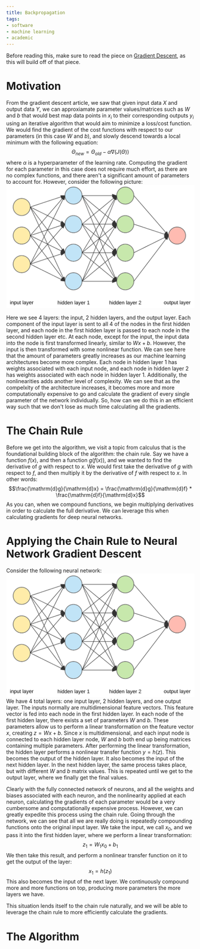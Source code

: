```yaml
---
title: Backpropagation
tags:
- software
- machine learning
- academic
---
```

Before reading this, make sure to read the piece on [Gradient Descent](GradDesc.md), as this will build off of that piece.

# Motivation
From the gradient descent article, we saw that given input data $X$ and output data $Y$, we can approxiamate parameter values/matrices such as $W$ and $b$ that would best map data points in $x_i$ to their corresponding outputs $y_i$ using an iterative algorithm that would aim to minimize a loss/cost function. We would find the gradient of the cost functions with respect to our parameters (in this case $W$ and $b$), and slowly descend towards a local minimum with the following equation:
$$\Theta_{new} = \Theta_{old} - \alpha\nabla(J(\Theta))$$
where $\alpha$ is a hyperparameter of the learning rate. Computing the gradient for each parameter in this case does not require much effort, as there are no complex functions, and there aren't a significant amount of parameters to account for.
However, consider the following picture:
![Neural Network](imgs/neuralnet.png)

Here we see 4 layers: the input, 2 hidden layers, and the output layer. Each component of the input layer is sent to all 4 of the nodes in the first hidden layer, and each node in the first hidden layer is passed to each node in the second hidden layer etc. At each node, except for the input, the input data into the node is first transformed linearly, similar to $Wx + b$. However, the input is then transformed with some nonlinear function. We can see here that the amount of parameters greatly increases as our machine learning architectures become more complex. Each node in hidden layer 1 has weights associated with each input node, and each node in hidden layer 2 has weights associated with each node in hidden layer 1. Additionally, the nonlinearities adds another level of complexity. We can see that as the compelxity of the architecture increases, it becomes more and more computationally expensive to go and calculate the gradient of every single parameter of the network individually. So, how can we do this in an efficient way such that we don't lose as much time calculating all the gradients.

# The Chain Rule
Before we get into the algorithm, we visit a topic from calculus that is the foundational building block of the algorithm: the chain rule. Say we have a function $f(x)$, and then a function $g(f(x))$, and we wanted to find the derivative of $g$ with respect to $x$. We would first take the derivative of $g$ with respect to $f$, and then multiply it by the derivative of $f$ with respect to $x$. In other words:
$$\frac{\mathrm{d}g}{\mathrm{d}x} = \frac{\mathrm{d}g}{\mathrm{d}f} * \frac{\mathrm{d}f}{\mathrm{d}x}$$
As you can, when we compound functions, we begin multiplying derivatives in order to calculate the full derivative. We can leverage this when calculating gradients for deep neural networks.
# Applying the Chain Rule to Neural Network Gradient Descent
Consider the following neural network:
![NeuralNet](/content/notes/academics/imgs/neuralnet.png)
We have 4 total layers: one input layer, 2 hidden layers, and one output layer. The inputs normally are multidimensional feature vectors. This feature vector is fed into each node in the first hidden layer. In each node of the first hidden layer, there exists a set of parameters $W$ and $b$. These parameters allow us to perform a linear transformation on the feature vector $x$, creating $z = Wx + b$. Since $x$ is multidimensional, and each input node is connected to each hidden layer node, $W$ and $b$ both end up being matrices containing multiple parameters. After performing the linear transformation, the hidden layer performs a nonlinear transfer function $y = h(z)$. This becomes the output of the hidden layer. It also becomes the input of the next hidden layer. In the next hidden layer, the same process takes place, but with different $W$ and $b$ matrix values. This is repeated until we get to the output layer, where we finally get the final values.

Clearly with the fully connected network of neurons, and all the weights and biases associated with each neuron, and the nonlinearity applied at each neuron, calculating the gradients of each parameter would be a very cumbersome and computationally expensive process. However, we can greatly expedite this process using the chain rule. Going through the network, we can see that all we are really doing is repeatedly compounding functions onto the original input layer. We take the input, we call $x_0$, and we pass it into the first hidden layer, where we perform a linear transformation:
$$ z_1 = W_1x_0 + b_1 $$
We then take this result, and perform a nonlinear transfer function on it to get the output of the layer:
$$ x_1 = h(z_1) $$
This also becomes the input of the next layer. We continuously compound more and more functions on top, producing more parameters the more layers we have. 

This situation lends itself to the chain rule naturally, and we will be able to leverage the chain rule to more efficiently calculate the gradients.
# The Algorithm